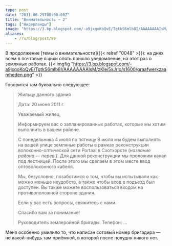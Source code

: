 ```yaml
---
type: post
date: "2011-06-29T00:00:00Z"
title: "Внимательность — 2"
tags: ["Нидерланды"]
image: "https://3.bp.blogspot.com/-a9jxqoKoQvE/TgtkS6mlb8I/AAAAAAAAIsM/zKIei5xJrlo/s1600/graafwerkzaamheden.png"
aliases:
    - /ru/blog/post/99
---
```


В продолжение [темы о внимательности]({{< relref "0048" >}}): на днях всем в почтовые ящики опять пришло уведомление, на этот раз о земляных работах.
{{< imgfig "https://3.bp.blogspot.com/-a9jxqoKoQvE/TgtkS6mlb8I/AAAAAAAAIsM/zKIei5xJrlo/s1600/graafwerkzaamheden.png" >}}

<!--more-->

Говорится там буквально следующее:

> Жильцу данного здания
>
> Дата: 20 июня 2011 г.
>
> Уважаемый жилец,
>
> Информируем вас о запланированных работах, которые мы хотим выполнить в вашем районе.
>
> С понедельника 4 июля по пятницу 8 июля мы будем выполнять на вашей улице земляные работы в рамках реконструкции волоконно-оптической сети Portaal в Схотхорсте (*название района — перев.*).
Для данной реконструкции мы проложим канал под лестницей. После этого мы сделаем в этом месте ввод оптоволоконного кабеля.
>
> Мы, безусловно, позаботимся о том, чтобы вы испытывали как можно меньше неудобств, а также чтобы вход в подъезд был доступен. Вы также можете воспользоваться входом на противоположной стороне здания.
>
> Если у вас есть вопросы, свяжитесь с нами.
>
> Спасибо вам за понимание!
>
> Руководитель землеройной бригады.
> Телефон: …

Меня особенно умилило то, что написан сотовый номер бригадира — не какой-нибудь там приёмной, в которой после полудня никого нет.
